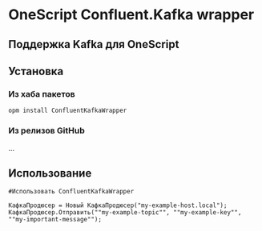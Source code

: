 # OneScript Confluent.Kafka wrapper

## Поддержка Kafka для OneScript

## Установка

### Из хаба пакетов

`opm install ConfluentKafkaWrapper`

### Из релизов GitHub

...

## Использование

```bsl
#Использовать ConfluentKafkaWrapper

КафкаПродюсер = Новый КафкаПродюсер("my-example-host.local");
КафкаПродюсер.Отправить(""my-example-topic"", ""my-example-key"", ""my-important-message"");
```
